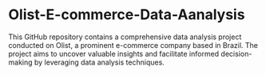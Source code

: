 # Olist-E-commerce-Data-Aanalysis
This GitHub repository contains a comprehensive data analysis project conducted on Olist, a prominent e-commerce company based in Brazil. The project aims to uncover valuable insights and facilitate informed decision-making by leveraging data analysis techniques.
